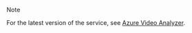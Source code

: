 > [!NOTE]
> For the latest version of the service, see [Azure Video Analyzer](https://aka.ms/video-analyzer-hub).